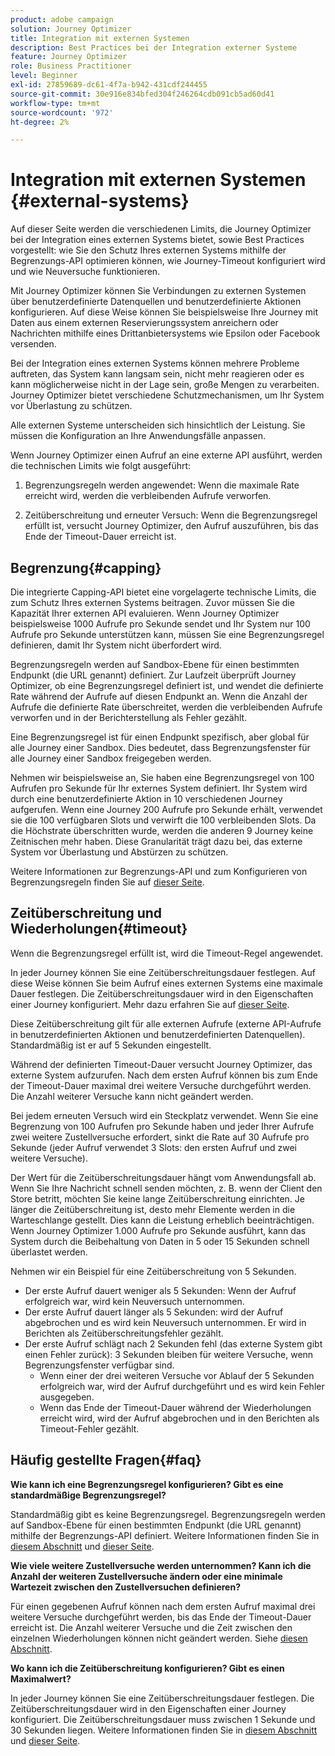 ```yaml
---
product: adobe campaign
solution: Journey Optimizer
title: Integration mit externen Systemen
description: Best Practices bei der Integration externer Systeme
feature: Journey Optimizer
role: Business Practitioner
level: Beginner
exl-id: 27859689-dc61-4f7a-b942-431cdf244455
source-git-commit: 30e916e834bfed304f246264cdb091cb5ad60d41
workflow-type: tm+mt
source-wordcount: '972'
ht-degree: 2%

---
```


# Integration mit externen Systemen {#external-systems}

Auf dieser Seite werden die verschiedenen Limits, die Journey Optimizer bei der Integration eines externen Systems bietet, sowie Best Practices vorgestellt: wie Sie den Schutz Ihres externen Systems mithilfe der Begrenzungs-API optimieren können, wie Journey-Timeout konfiguriert wird und wie Neuversuche funktionieren.

Mit Journey Optimizer können Sie Verbindungen zu externen Systemen über benutzerdefinierte Datenquellen und benutzerdefinierte Aktionen konfigurieren. Auf diese Weise können Sie beispielsweise Ihre Journey mit Daten aus einem externen Reservierungssystem anreichern oder Nachrichten mithilfe eines Drittanbietersystems wie Epsilon oder Facebook versenden.

Bei der Integration eines externen Systems können mehrere Probleme auftreten, das System kann langsam sein, nicht mehr reagieren oder es kann möglicherweise nicht in der Lage sein, große Mengen zu verarbeiten. Journey Optimizer bietet verschiedene Schutzmechanismen, um Ihr System vor Überlastung zu schützen.

Alle externen Systeme unterscheiden sich hinsichtlich der Leistung. Sie müssen die Konfiguration an Ihre Anwendungsfälle anpassen.

Wenn Journey Optimizer einen Aufruf an eine externe API ausführt, werden die technischen Limits wie folgt ausgeführt:

1. Begrenzungsregeln werden angewendet: Wenn die maximale Rate erreicht wird, werden die verbleibenden Aufrufe verworfen.

2. Zeitüberschreitung und erneuter Versuch: Wenn die Begrenzungsregel erfüllt ist, versucht Journey Optimizer, den Aufruf auszuführen, bis das Ende der Timeout-Dauer erreicht ist.

## Begrenzung{#capping}

Die integrierte Capping-API bietet eine vorgelagerte technische Limits, die zum Schutz Ihres externen Systems beitragen. Zuvor müssen Sie die Kapazität Ihrer externen API evaluieren. Wenn Journey Optimizer beispielsweise 1000 Aufrufe pro Sekunde sendet und Ihr System nur 100 Aufrufe pro Sekunde unterstützen kann, müssen Sie eine Begrenzungsregel definieren, damit Ihr System nicht überfordert wird.

Begrenzungsregeln werden auf Sandbox-Ebene für einen bestimmten Endpunkt (die URL genannt) definiert. Zur Laufzeit überprüft Journey Optimizer, ob eine Begrenzungsregel definiert ist, und wendet die definierte Rate während der Aufrufe auf diesen Endpunkt an. Wenn die Anzahl der Aufrufe die definierte Rate überschreitet, werden die verbleibenden Aufrufe verworfen und in der Berichterstellung als Fehler gezählt.

Eine Begrenzungsregel ist für einen Endpunkt spezifisch, aber global für alle Journey einer Sandbox. Dies bedeutet, dass Begrenzungsfenster für alle Journey einer Sandbox freigegeben werden.

Nehmen wir beispielsweise an, Sie haben eine Begrenzungsregel von 100 Aufrufen pro Sekunde für Ihr externes System definiert. Ihr System wird durch eine benutzerdefinierte Aktion in 10 verschiedenen Journey aufgerufen. Wenn eine Journey 200 Aufrufe pro Sekunde erhält, verwendet sie die 100 verfügbaren Slots und verwirft die 100 verbleibenden Slots. Da die Höchstrate überschritten wurde, werden die anderen 9 Journey keine Zeitnischen mehr haben. Diese Granularität trägt dazu bei, das externe System vor Überlastung und Abstürzen zu schützen.

Weitere Informationen zur Begrenzungs-API und zum Konfigurieren von Begrenzungsregeln finden Sie auf [dieser Seite](https://experienceleague.adobe.com/docs/journeys/using/working-with-apis/capping.html?lang=de).

## Zeitüberschreitung und Wiederholungen{#timeout}

Wenn die Begrenzungsregel erfüllt ist, wird die Timeout-Regel angewendet.

In jeder Journey können Sie eine Zeitüberschreitungsdauer festlegen. Auf diese Weise können Sie beim Aufruf eines externen Systems eine maximale Dauer festlegen. Die Zeitüberschreitungsdauer wird in den Eigenschaften einer Journey konfiguriert. Mehr dazu erfahren Sie auf [dieser Seite](../building-journeys/journey-gs.md#timeout_and_error).

Diese Zeitüberschreitung gilt für alle externen Aufrufe (externe API-Aufrufe in benutzerdefinierten Aktionen und benutzerdefinierten Datenquellen). Standardmäßig ist er auf 5 Sekunden eingestellt.

Während der definierten Timeout-Dauer versucht Journey Optimizer, das externe System aufzurufen. Nach dem ersten Aufruf können bis zum Ende der Timeout-Dauer maximal drei weitere Versuche durchgeführt werden. Die Anzahl weiterer Versuche kann nicht geändert werden.

Bei jedem erneuten Versuch wird ein Steckplatz verwendet. Wenn Sie eine Begrenzung von 100 Aufrufen pro Sekunde haben und jeder Ihrer Aufrufe zwei weitere Zustellversuche erfordert, sinkt die Rate auf 30 Aufrufe pro Sekunde (jeder Aufruf verwendet 3 Slots: den ersten Aufruf und zwei weitere Versuche).

Der Wert für die Zeitüberschreitungsdauer hängt vom Anwendungsfall ab. Wenn Sie Ihre Nachricht schnell senden möchten, z. B. wenn der Client den Store betritt, möchten Sie keine lange Zeitüberschreitung einrichten. Je länger die Zeitüberschreitung ist, desto mehr Elemente werden in die Warteschlange gestellt. Dies kann die Leistung erheblich beeinträchtigen. Wenn Journey Optimizer 1.000 Aufrufe pro Sekunde ausführt, kann das System durch die Beibehaltung von Daten in 5 oder 15 Sekunden schnell überlastet werden.

Nehmen wir ein Beispiel für eine Zeitüberschreitung von 5 Sekunden.

* Der erste Aufruf dauert weniger als 5 Sekunden: Wenn der Aufruf erfolgreich war, wird kein Neuversuch unternommen.
* Der erste Aufruf dauert länger als 5 Sekunden: wird der Aufruf abgebrochen und es wird kein Neuversuch unternommen. Er wird in Berichten als Zeitüberschreitungsfehler gezählt.
* Der erste Aufruf schlägt nach 2 Sekunden fehl (das externe System gibt einen Fehler zurück): 3 Sekunden bleiben für weitere Versuche, wenn Begrenzungsfenster verfügbar sind.
   * Wenn einer der drei weiteren Versuche vor Ablauf der 5 Sekunden erfolgreich war, wird der Aufruf durchgeführt und es wird kein Fehler ausgegeben.
   * Wenn das Ende der Timeout-Dauer während der Wiederholungen erreicht wird, wird der Aufruf abgebrochen und in den Berichten als Timeout-Fehler gezählt.

## Häufig gestellte Fragen{#faq}

**Wie kann ich eine Begrenzungsregel konfigurieren? Gibt es eine standardmäßige Begrenzungsregel?**

Standardmäßig gibt es keine Begrenzungsregel. Begrenzungsregeln werden auf Sandbox-Ebene für einen bestimmten Endpunkt (die URL genannt) mithilfe der Begrenzungs-API definiert. Weitere Informationen finden Sie in [diesem Abschnitt](../configuration/external-systems.md#capping) und [dieser Seite](https://experienceleague.adobe.com/docs/journeys/using/working-with-apis/capping.html).

**Wie viele weitere Zustellversuche werden unternommen? Kann ich die Anzahl der weiteren Zustellversuche ändern oder eine minimale Wartezeit zwischen den Zustellversuchen definieren?**

Für einen gegebenen Aufruf können nach dem ersten Aufruf maximal drei weitere Versuche durchgeführt werden, bis das Ende der Timeout-Dauer erreicht ist. Die Anzahl weiterer Versuche und die Zeit zwischen den einzelnen Wiederholungen können nicht geändert werden. Siehe [diesen Abschnitt](../configuration/external-systems.md#timeout).

**Wo kann ich die Zeitüberschreitung konfigurieren? Gibt es einen Maximalwert?**

In jeder Journey können Sie eine Zeitüberschreitungsdauer festlegen. Die Zeitüberschreitungsdauer wird in den Eigenschaften einer Journey konfiguriert. Die Zeitüberschreitungsdauer muss zwischen 1 Sekunde und 30 Sekunden liegen. Weitere Informationen finden Sie in [diesem Abschnitt](../configuration/external-systems.md#timeout) und [dieser Seite](../building-journeys/journey-gs.md#timeout_and_error).